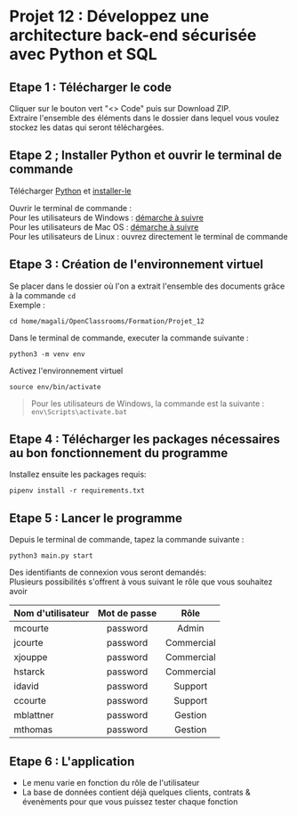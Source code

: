 # Projet 12 : Développez une architecture back-end sécurisée avec Python et SQL



## Etape 1 : Télécharger le code

Cliquer sur le bouton vert "<> Code" puis sur Download ZIP.  
Extraire l'ensemble des éléments dans le dossier dans lequel vous voulez stockez les datas qui seront téléchargées.  


## Etape 2 ; Installer Python et ouvrir le terminal de commande

Télécharger [Python](https://www.python.org/downloads/) et [installer-le](https://fr.wikihow.com/installer-Python)  

Ouvrir le terminal de commande :  
Pour les utilisateurs de Windows : [démarche à suivre ](https://support.kaspersky.com/fr/common/windows/14637#block0)  
Pour les utilisateurs de Mac OS : [démarche à suivre ](https://support.apple.com/fr-fr/guide/terminal/apd5265185d-f365-44cb-8b09-71a064a42125/mac)  
Pour les utilisateurs de Linux : ouvrez directement le terminal de commande   


## Etape 3 : Création de l'environnement virtuel

Se placer dans le dossier où l'on a extrait l'ensemble des documents grâce à la commande ``cd``  
Exemple :
```
cd home/magali/OpenClassrooms/Formation/Projet_12
```


Dans le terminal de commande, executer la commande suivante :
```
python3 -m venv env
```


Activez l'environnement virtuel
```
source env/bin/activate
```
> Pour les utilisateurs de Windows, la commande est la suivante : 
> ``` env\Scripts\activate.bat ```

## Etape 4 : Télécharger les packages nécessaires au bon fonctionnement du programme


Installez ensuite les packages requis:  
```
pipenv install -r requirements.txt
```

## Etape 5 : Lancer le programme


Depuis le terminal de commande, tapez la commande suivante :
```
python3 main.py start
```
Des identifiants de connexion vous seront demandés:  
Plusieurs possibilités s'offrent à vous suivant le rôle que vous souhaitez avoir 

|   Nom d'utilisateur   |   Mot de passe |   Rôle |
|---    |:-:    |:-:    |
|   mcourte |   password   |   Admin |
|   jcourte   |   password |   Commercial|
|   xjouppe   |   password  |   Commercial |
|   hstarck   |   password  |   Commercial |
|   idavid   |   password  |   Support |
|   ccourte   |   password  |   Support |
|   mblattner   |   password  |   Gestion |
|   mthomas   |   password   |   Gestion 


## Etape 6 : L'application

* Le menu varie en fonction du rôle de l'utilisateur
* La base de données contient déjà quelques clients, contrats & évenèments pour que vous puissez tester chaque fonction
